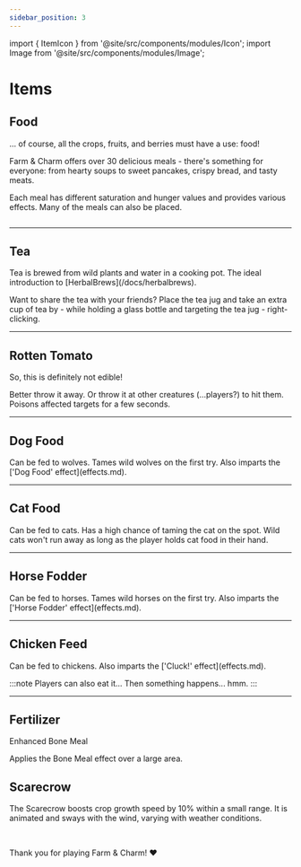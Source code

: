 ```yaml
---
sidebar_position: 3
---
```


import { ItemIcon } from '@site/src/components/modules/Icon';
import Image from '@site/src/components/modules/Image';

# Items

## Food

<ItemIcon modId="farmcharm" imageId="oatmeal_with_strawberries.png" description="Food items available in Farm & Charm" pixelated="false" />

... of course, all the crops, fruits, and berries must have a use: food!

Farm & Charm offers over 30 delicious meals - there's something for everyone: from hearty soups to sweet pancakes, crispy bread, and tasty meats.

Each meal has different saturation and hunger values and provides various effects. Many of the meals can also be placed.

<Image modId="farmcharm" imageId="food_display.png" align="center" />

***

## Tea
<ItemIcon modId="farmcharm" imageId="nettle_tea.png" description="Tea brewed from wild plants and water." />
Tea is brewed from wild plants and water in a cooking pot. The ideal introduction to [HerbalBrews](/docs/herbalbrews).

Want to share the tea with your friends? Place the tea jug and take an extra cup of tea by - while holding a glass bottle and targeting the tea jug - right-clicking.

***

## Rotten Tomato
<ItemIcon modId="farmcharm" imageId="rotten_tomato.png" description="A non-edible rotten tomato." />
So, this is definitely not edible! 

Better throw it away. Or throw it at other creatures (...players?) to hit them. Poisons affected targets for a few seconds.

***

## Dog Food
<ItemIcon modId="farmcharm" imageId="dog_food.png" description="Food for dogs that tames wolves." />
Can be fed to wolves. Tames wild wolves on the first try. Also imparts the ['Dog Food' effect](effects.md).

***

## Cat Food
<ItemIcon modId="farmcharm" imageId="cat_food.png" description="Food for cats that tames them." />
Can be fed to cats. Has a high chance of taming the cat on the spot. Wild cats won't run away as long as the player holds cat food in their hand.

***

## Horse Fodder
<ItemIcon modId="farmcharm" imageId="horse_fodder.png" description="Fodder for horses that tames them." />
Can be fed to horses. Tames wild horses on the first try. Also imparts the ['Horse Fodder' effect](effects.md).

***

## Chicken Feed
<ItemIcon modId="farmcharm" imageId="chicken_feed.png" description="Feed for chickens that imparts a special effect." />
Can be fed to chickens. Also imparts the ['Cluck!' effect](effects.md).

:::note
Players can also eat it... Then something happens... hmm.
:::

***

## Fertilizer
<ItemIcon modId="farmcharm" imageId="fertilizer.png" description="Enhanced Bone Meal for larger area application." />
Enhanced Bone Meal

Applies the Bone Meal effect over a large area.

## Scarecrow
<ItemIcon modId="farmcharm" imageId="scarecrow.png" description="Increases crop growth speed within range and is awarded for crafting all Food Items." />

The Scarecrow boosts crop growth speed by 10% within a small range. It is animated and sways with the wind, varying with weather conditions.

<br />

Thank you for playing Farm & Charm! ❤️

